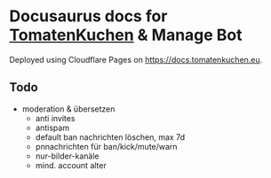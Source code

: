 # Docusaurus docs for [TomatenKuchen](https://tomatenkuchen.eu) & Manage Bot

Deployed using Cloudflare Pages on https://docs.tomatenkuchen.eu.

## Todo
- moderation & übersetzen
	- anti invites
	- antispam
	- default ban nachrichten löschen, max 7d
	- pnnachrichten für ban/kick/mute/warn
	- nur-bilder-kanäle
	- mind. account alter
